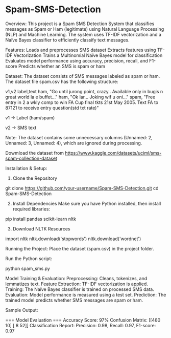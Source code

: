 # Spam-SMS-Detection

Overview:
This project is a Spam SMS Detection System that classifies messages as Spam or Ham (legitimate) using Natural Language Processing (NLP) and Machine Learning. The system uses TF-IDF vectorization and a Naïve Bayes classifier to efficiently classify text messages.

Features:
Loads and preprocesses SMS dataset
Extracts features using TF-IDF Vectorization
Trains a Multinomial Naïve Bayes model for classification
Evaluates model performance using accuracy, precision, recall, and F1-score
Predicts whether an SMS is spam or ham

Dataset:
The dataset consists of SMS messages labeled as spam or ham. The dataset file spam.csv has the following structure:

v1,v2
label,text
ham, "Go until jurong point, crazy.. Available only in bugis n great world la e buffet..."
ham, "Ok lar... Joking wif u oni..."
spam, "Free entry in 2 a wkly comp to win FA Cup final tkts 21st May 2005. Text FA to 87121 to receive entry question(std txt rate)"

v1 → Label (ham/spam)

v2 → SMS text

Note: The dataset contains some unnecessary columns (Unnamed: 2, Unnamed: 3, Unnamed: 4), which are ignored during processing.

Dowmload the dataset from https://www.kaggle.com/datasets/uciml/sms-spam-collection-dataset

Installation & Setup:
1. Clone the Repository

git clone https://github.com/your-username/Spam-SMS-Detection.git
cd Spam-SMS-Detection

2. Install Dependencies
Make sure you have Python installed, then install required libraries:

pip install pandas scikit-learn nltk

3. Download NLTK Resources

import nltk
nltk.download('stopwords')
nltk.download('wordnet')

Running the Project:
Place the dataset (spam.csv) in the project folder.

Run the Python script:

python spam_sms.py

Model Training & Evaluation:
Preprocessing: Cleans, tokenizes, and lemmatizes text.
Feature Extraction: TF-IDF vectorization is applied.
Training: The Naïve Bayes classifier is trained on processed SMS data.
Evaluation: Model performance is measured using a test set.
Prediction: The trained model predicts whether SMS messages are spam or ham.

Sample Output:

=== Model Evaluation ===
Accuracy Score: 97%
Confusion Matrix:
[[480  10]
 [  8  52]]
Classification Report:
Precision: 0.98, Recall: 0.97, F1-score: 0.97

